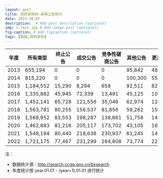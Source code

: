 ```yaml
---
layout: post
title: 政府采购网·采购公告统计
date: 2023-10-07
description:  # Add post description (optional)
img: i-rest.jpg # Add image post (optional)
fig-caption: # Add figcaption (optional)
tags: [数据,政府采购]
---
```


| 年度          | 所有类型        | 终止公告     | 成交公告       | 竞争性磋商公告    | 其他公告     | 更正公告       | 中标公告       | 邀请公告    | 资格预审    | 单一来源     | 竞争性谈判    | 询价公告     | 公开招标       |
|-------------|-------------|----------|------------|------------|----------|------------|------------|---------|---------|----------|----------|----------|------------|
| 2013        | 655,194     | 0        | 0          | 0          | 95,842   | 48,509     | 233,659    | 1,432   | 2,599   | 7,783    | 55,262   | 34,487   | 175,621    |
| 2014        | 815,220     | 0        | 0          | 0          | 100,300  | 55,536     | 304,954    | 1,465   | 1,437   | 11,606   | 73,311   | 44,103   | 222,508    |
| 2015        | 1,184,552   | 15,290   | 8,294      | 658        | 92,511   | 82,926     | 434,685    | 1,569   | 1,633   | 17,428   | 113,014  | 62,544   | 354,000    |
| 2016        | 1,335,882   | 45,945   | 72,339     | 13,491     | 45,125   | 109,429    | 454,968    | 2,720   | 2,547   | 20,577   | 124,632  | 53,062   | 391,047    |
| 2017        | 1,452,141   | 65,728   | 121,556    | 35,046     | 62,974   | 126,909    | 454,414    | 1,993   | 4,164   | 22,908   | 110,576  | 43,877   | 401,996    |
| 2018        | 1,563,781   | 80,255   | 156,537    | 81,856     | 59,262   | 151,502    | 446,503    | 2,132   | 4,645   | 21,615   | 113,039  | 43,648   | 402,787    |
| 2019        | 1,568,952   | 83,553   | 198,287    | 138,661    | 51,758   | 146,586    | 413,373    | 2,232   | 3,268   | 21,765   | 91,443   | 35,688   | 382,338    |
| 2020        | 1,462,883   | 81,216   | 205,117    | 173,702    | 43,105   | 162,645    | 369,054    | 2,363   | 3,861   | 18,548   | 74,404   | 25,001   | 303,867    |
| 2021        | 1,548,194   | 80,440   | 218,638    | 230,937    | 61,245   | 149,696    | 391,284    | 2,247   | 1,535   | 18,069   | 72,780   | 25,776   | 295,547    |
| 2022        | 1,721,175   | 77,467   | 231,299    | 284,808    | 73,774   | 225,492    | 421,758    | 1,905   | 1,244   | 20,640   | 69,817   | 25,669   | 287,302    |


注：
- 数据统计源：http://search.ccgp.gov.cn/bxsearch
- 年度统计按 year.01.01 - (year+1).01.01 进行统计
